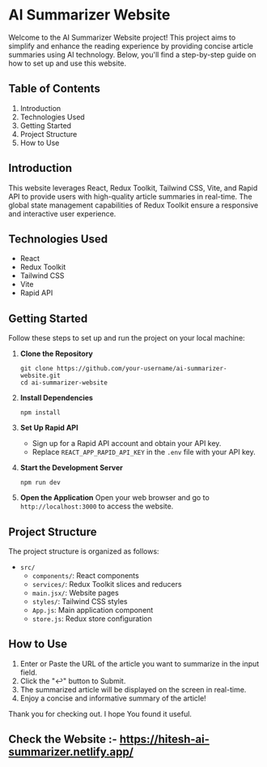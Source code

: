 # AI Summarizer Website
  Welcome to the AI Summarizer Website project! This project aims to simplify and enhance the reading experience by providing concise article summaries using AI technology. Below, you'll find a step-by-step guide on how to set up and use this website.

## Table of Contents
1. Introduction
2. Technologies Used
3. Getting Started
4. Project Structure
5. How to Use

## Introduction

This website leverages React, Redux Toolkit, Tailwind CSS, Vite, and Rapid API to provide users with high-quality article summaries in real-time. The global state management capabilities of Redux Toolkit ensure a responsive and interactive user experience.

## Technologies Used

- React
- Redux Toolkit
- Tailwind CSS
- Vite
- Rapid API

## Getting Started

Follow these steps to set up and run the project on your local machine:

1. **Clone the Repository**
   ```
   git clone https://github.com/your-username/ai-summarizer-website.git
   cd ai-summarizer-website
   ```

2. **Install Dependencies**
   ```
   npm install
   ```

3. **Set Up Rapid API**
   - Sign up for a Rapid API account and obtain your API key.
   - Replace `REACT_APP_RAPID_API_KEY` in the `.env` file with your API key.

4. **Start the Development Server**
   ```
   npm run dev
   ```

5. **Open the Application**
   Open your web browser and go to `http://localhost:3000` to access the website.

## Project Structure

The project structure is organized as follows:

- `src/`
  - `components/`: React components
  - `services/`: Redux Toolkit slices and reducers
  - `main.jsx/`: Website pages
  - `styles/`: Tailwind CSS styles
  - `App.js`: Main application component
  - `store.js`: Redux store configuration

## How to Use

1. Enter or Paste the URL of the article you want to summarize in the input field.
2. Click the "↩" button to Submit.
3. The summarized article will be displayed on the screen in real-time.
4. Enjoy a concise and informative summary of the article!


Thank you for checking out. I hope You found it useful.

## Check the Website :- https://hitesh-ai-summarizer.netlify.app/

